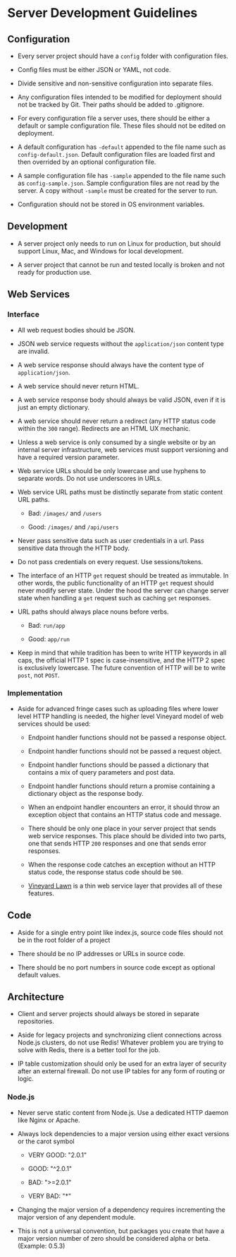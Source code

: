 # Server Development Guidelines

## Configuration

* Every server project should have a ```config``` folder with configuration files.

* Config files must be either JSON or YAML, not code.

* Divide sensitive and non-sensitive configuration into separate files.

* Any configuration files intended to be modified for deployment should not be tracked by Git.  Their paths should be added to .gitignore.

* For every configuration file a server uses, there should be either a default or sample configuration file.  These files should not be edited on deployment.

* A default configuration has ```-default``` appended to the file name such as ```config-default.json```.  Default configuration files are loaded first and then overrided by an optional configuration file.

* A sample configuration file has ```-sample``` appended to the file name such as ```config-sample.json```.  Sample configuration files are not read by the server. A copy without ```-sample``` must be created for the server to run.

* Configuration should not be stored in OS environment variables.


## Development

* A server project only needs to run on Linux for production, but should support Linux, Mac, and Windows for local development.

* A server project that cannot be run and tested locally is broken and not ready for production use.


## Web Services

### Interface

* All web request bodies should be JSON.

* JSON web service requests without the ```application/json``` content type are invalid.

* A web service response should always have the content type of ```application/json```.

* A web service should never return HTML.

* A web service response body should always be valid JSON, even if it is just an empty dictionary.

* A web service should never return a redirect (any HTTP status code within the ```300``` range).  Redirects are an HTML UX mechanic.

* Unless a web service is only consumed by a single website or by an internal server infrastructure, web services must support versioning and have a required version parameter.

* Web service URLs should be only lowercase and use hyphens to separate words.  Do not use underscores in URLs.

* Web service URL paths must be distinctly separate from static content URL paths.

    * Bad: `/images/` and `/users`
    
    * Good:  `/images/` and `/api/users`
    
* Never pass sensitive data such as user credentials in a url.  Pass sensitive data through the HTTP body.

* Do not pass credentials on every request.  Use sessions/tokens.

* The interface of an HTTP `get` request should be treated as immutable.  In other words, the public functionality of an HTTP `get` request should never modify server state.  Under the hood the server can change server state when handling a `get` request such as caching `get` responses.
 
* URL paths should always place nouns before verbs.
    
    * Bad: `run/app`
    
    * Good: `app/run`
    
* Keep in mind that while tradition has been to write HTTP keywords in all caps, the official HTTP 1 spec is case-insensitive, and the HTTP 2 spec is exclusively lowercase. The future convention of HTTP will be to write `post`, not `POST`. 

### Implementation

* Aside for advanced fringe cases such as uploading files where lower level HTTP handling is needed, the higher level Vineyard model of web services should be used:

    * Endpoint handler functions should not be passed a response object.
    
    * Endpoint handler functions should not be passed a request object.
    
    * Endpoint handler functions should be passed a dictionary that contains a mix of query parameters and post data.
    
    * Endpoint handler functions should return a promise containing a dictionary object as the response body.
    
    * When an endpoint handler encounters an error, it should throw an exception object that contains an HTTP status code and message.
     
    * There should be only one place in your server project that sends web service responses.  This place should be divided into two parts, one that sends HTTP ```200``` responses and one that sends error responses.
       
    * When the response code catches an exception without an HTTP status code, the response status code should be ```500```.     
    
    * [Vineyard Lawn](https://github.com/silentorb/vineyard-lawn) is a thin web service layer that provides all of these features.


## Code

* Aside for a single entry point like index.js, source code files should not be in the root folder of a project

* There should be no IP addresses or URLs in source code.

* There should be no port numbers in source code except as optional default values.


## Architecture

* Client and server projects should always be stored in separate repositories.

* Aside for legacy projects and synchronizing client connections across Node.js clusters, do not use Redis!  Whatever problem you are trying to solve with Redis, there is a better tool for the job.

* IP table customization should only be used for an extra layer of security after an external firewall.  Do not use IP tables for any form of routing or logic.


### Node.js

* Never serve static content from Node.js.  Use a dedicated HTTP daemon like Nginx or Apache.

* Always lock dependencies to a major version using either exact versions or the carot symbol

    * VERY GOOD: "2.0.1"

    * GOOD: "^2.0.1"

    * BAD: ">=2.0.1"

    * VERY BAD: "*"

* Changing the major version of a dependency requires incrementing the major version of any dependent module.

* This is not a universal convention, but packages you create that have a major version number of zero should be considered alpha or beta. (Example: 0.5.3)
